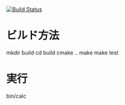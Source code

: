 [![Build Status](https://travis-ci.org/umireon/klang.svg?branch=master)](https://travis-ci.org/umireon/klang)

# ビルド方法
mkdir build
cd build
cmake ..
make
make test

# 実行
bin/calc
